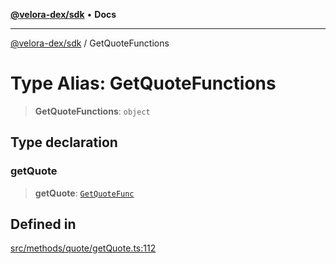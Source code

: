 [**@velora-dex/sdk**](../README.md) • **Docs**

***

[@velora-dex/sdk](../globals.md) / GetQuoteFunctions

# Type Alias: GetQuoteFunctions

> **GetQuoteFunctions**: `object`

## Type declaration

### getQuote

> **getQuote**: [`GetQuoteFunc`](../-internal-/interfaces/GetQuoteFunc.md)

## Defined in

[src/methods/quote/getQuote.ts:112](https://github.com/paraswap/paraswap-sdk/blob/master/src/methods/quote/getQuote.ts#L112)
